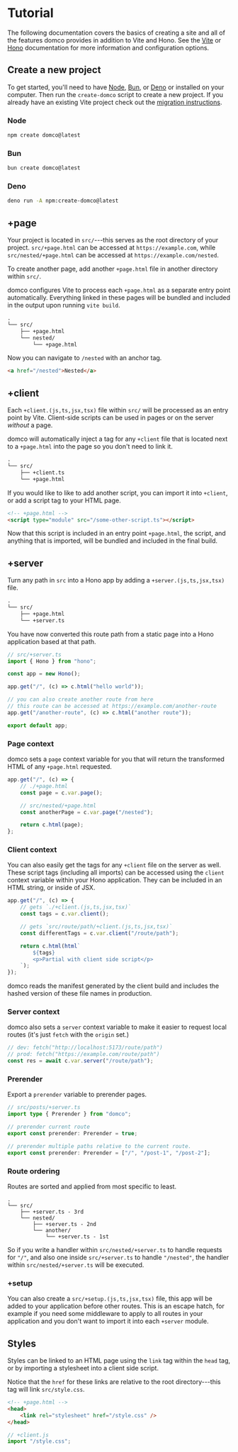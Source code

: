 # Tutorial

The following documentation covers the basics of creating a site and all of the features domco provides in addition to Vite and Hono. See the [Vite](https://vitejs.dev/) or [Hono](https://hono.dev) documentation for more information and configuration options.

## Create a new project

To get started, you'll need to have [Node](https://nodejs.org), [Bun](https://bun.sh/), or [Deno](https://deno.com) or installed on your computer. Then run the `create-domco` script to create a new project. If you already have an existing Vite project check out the [migration instructions](/migrate).

### Node

```bash
npm create domco@latest
```

### Bun

```bash
bun create domco@latest
```

### Deno

```bash
deno run -A npm:create-domco@latest
```

## +page

Your project is located in `src/`---this serves as the root directory of your project. `src/+page.html` can be accessed at `https://example.com`, while `src/nested/+page.html` can be accessed at `https://example.com/nested`.

To create another page, add another `+page.html` file in another directory within `src/`.

domco configures Vite to process each `+page.html` as a separate entry point automatically. Everything linked in these pages will be bundled and included in the output upon running `vite build`.

```txt {5}
.
└── src/
	├── +page.html
	└── nested/
		└── +page.html
```

Now you can navigate to `/nested` with an anchor tag.

```html
<a href="/nested">Nested</a>
```

## +client

Each `+client.(js,ts,jsx,tsx)` file within `src/` will be processed as an entry point by Vite. Client-side scripts can be used in pages or on the server _without_ a page.

domco will automatically inject a tag for any `+client` file that is located next to a `+page.html` into the page so you don't need to link it.

```txt {3}
.
└── src/
	├── +client.ts
	└── +page.html
```

If you would like to like to add another script, you can import it into `+client`, or add a script tag to your HTML page.

```html
<!-- +page.html -->
<script type="module" src="/some-other-script.ts"></script>
```

Now that this script is included in an entry point `+page.html`, the script, and anything that is imported, will be bundled and included in the final build.

## +server

Turn any path in `src` into a Hono app by adding a `+server.(js,ts,jsx,tsx)` file.

```txt {4}
.
└── src/
	├── +page.html
	└── +server.ts
```

You have now converted this route path from a static page into a Hono application based at that path.

```ts
// src/+server.ts
import { Hono } from "hono";

const app = new Hono();

app.get("/", (c) => c.html("hello world"));

// you can also create another route from here
// this route can be accessed at https://example.com/another-route
app.get("/another-route", (c) => c.html("another route"));

export default app;
```

### Page context

domco sets a `page` context variable for you that will return the transformed HTML of any `+page.html` requested.

```ts
app.get("/", (c) => {
	// ./+page.html
	const page = c.var.page();

	// src/nested/+page.html
	const anotherPage = c.var.page("/nested");

	return c.html(page);
};
```

### Client context

You can also easily get the tags for any `+client` file on the server as well. These script tags (including all imports) can be accessed using the `client` context variable within your Hono application. They can be included in an HTML string, or inside of JSX.

```ts {3,9}
app.get("/", (c) => {
	// gets `./+client.(js,ts,jsx,tsx)`
	const tags = c.var.client();

	// gets `src/route/path/+client.(js,ts,jsx,tsx)`
	const differentTags = c.var.client("/route/path");

	return c.html(html`
		${tags}
		<p>Partial with client side script</p>
	`);
});
```

domco reads the manifest generated by the client build and includes the hashed version of these file names in production.

### Server context

domco also sets a `server` context variable to make it easier to request local routes (it's just `fetch` with the `origin` set.)

```ts
// dev: fetch("http://localhost:5173/route/path")
// prod: fetch("https://example.com/route/path")
const res = await c.var.server("/route/path");
```

### Prerender

Export a `prerender` variable to prerender pages.

```ts
// src/posts/+server.ts
import type { Prerender } from "domco";

// prerender current route
export const prerender: Prerender = true;

// prerender multiple paths relative to the current route.
export const prerender: Prerender = ["/", "/post-1", "/post-2"];
```

### Route ordering

Routes are sorted and applied from most specific to least.

```
.
└── src/
	├── +server.ts - 3rd
	└── nested/
		├── +server.ts - 2nd
		└── another/
			└── +server.ts - 1st
```

So if you write a handler within `src/nested/+server.ts` to handle requests for `"/"`, and also one inside `src/+server.ts` to handle `"/nested"`, the handler within `src/nested/+server.ts` will be executed.

### +setup

You can also create a `src/+setup.(js,ts,jsx,tsx)` file, this app will be added to your application before other routes. This is an escape hatch, for example if you need some middleware to apply to all routes in your application and you don't want to import it into each `+server` module.

## Styles

Styles can be linked to an HTML page using the `link` tag within the `head` tag, or by importing a stylesheet into a client side script.

Notice that the `href` for these links are relative to the root directory---this tag will link `src/style.css`.

```html
<!-- +page.html -->
<head>
	<link rel="stylesheet" href="/style.css" />
</head>
```

```js
// +client.js
import "/style.css";
```
